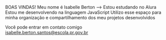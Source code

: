 BOAS VINDAS!
Meu nome é Isabelle Berton
--> Estou estudando no Alura
Estou me desenvolvendo na linguagem JavaScript
Utilizo esse espaço para minha organização e compartilhamento dos meu projetos desenvolvidos

Você pode entrar em contato comigo
isabelle.berton.santos@escola.pr.gov.br
